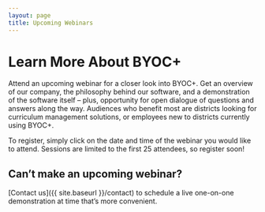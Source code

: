 ```yaml
---
layout: page
title: Upcoming Webinars
---
```


# Learn More About BYOC+

Attend an upcoming webinar for a closer look into BYOC+. Get an overview of our company, the philosophy behind our software, and a demonstration of the software itself – plus, opportunity for open dialogue of questions and answers along the way. Audiences who benefit most are districts looking for curriculum management solutions, or employees new to districts currently using BYOC+.

To register, simply click on the date and time of the webinar you would like to attend. Sessions are limited to the first 25 attendees, so register soon!

## Can’t make an upcoming webinar?

[Contact us]({{ site.baseurl }}/contact) to schedule a live one-on-one demonstration at time that’s more convenient.